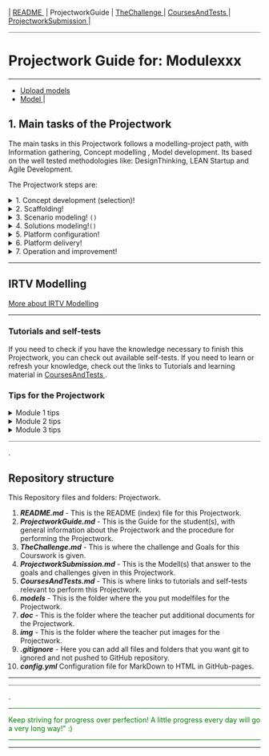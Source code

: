| [README ](README.md) | ProjectworkGuide | [TheChallenge ](TheChallenge.md) |  [CoursesAndTests ](CoursesAndTests.md) | [ProjectworkSubmission ](ProjectworkSubmission.md) |

<hr style="background: gray" /> 

# Projectwork Guide for: Modulexxx

---

- [Upload models](UploadModels.md) 
- [Model ](Model.md) | 

## 1. Main tasks of the Projectwork

The main tasks in this Projectwork follows a modelling-project path, with Information gathering, Concept modelling , Model development.
Its based on the well tested methodologies like: DesignThinking, LEAN Startup and Agile Development.

The Projectwork steps are:

<details><summary>1. Concept development (selection)!</summary>
Concept selection identifies existing approaches, solutions and methodologies, then ana- lyzes and tests them on the problem at hand, in order to reuse best practices and gain ideas for innovation.

### Concept Development  
In concept development the project team explores, discusses, and analyzes existing visual solu- tion concepts, in order to
• Better understand the business challenges faced by the organization,
• Get new ideas about how visual solutions may be applied to solve identified business
challenges,
• Improve solution quality and reduce cost by reusing existing solutions or services.
The solution concepts may come from any of the participants:
• Standard and basic solutions developed by AKM and their partners.
• Applications and methodology support solutions developed by independent solutions de- velopment consultants.
• Applications and solutions already being used by the customer company, e.g. based on spreadsheets and other documents, or simple database applications (e.g. Microsoft Access).
These steps are involved:
1. Capture the key business objectives and challenges that the solution should address.
2. Identify, select and describe the solutions concepts deemed relevant. In addition to con- cepts based on existing solutions, completely new ideas should also be represented.
3. Analyze the concepts, capture arguments pro and contra their usefulness in this case, with reference to the business objectives and challenges.
4. Select one or a combination of concepts. If a template is available for the selected solu- tion concept(s), include its tasks, views, roles, and information content in the knowledge model for you project.
The model below shows an example of a high level analysis of solution concepts. On the top, we find five business objectives, which leads to four challenges (issues) of concern to key roles in the organization. A set of solution concepts (lightbulbs) address these challenges, sometimes caus- ing new challenges that should be addressed. Objectives, arguments and data support or con- flicts with (red arrows) the various solution concepts.

---

</details>
<details><summary>2. Scaffolding!</summary>
Scaffolding creates an overview model of the domain in question, identifying the roles of users and stakeholders, the tasks they perform, and the information they apply or produce.

### Scaffolding  
The aim of scaffolding is to get an overview of the situation, the user and stakeholders of the companies involved, their main work activities, and the core content of their work. The scaffolding model is a top-level IRTV model that provides the conceptual framework for the construction of the main solutions model. Scaffolding is also aimed at creating some coherence among the par- ticipants, a minimum of shared terminology and context understanding. The scaffolding model should be initiated as soon as the project starts, and it should be the main vehicle of analysis and communication during the first meetings in the project team.
In all, a scaffolding model that identifies the main IRTV elements and their interdependencies.  



</details>
<details><summary>3. Scenario modeling! <code>()</code></summary>
Scenario modeling provides more rich and detailed representations of important task pat- terns. In addition to role responsibilities and detailed information flows, the model at this stage should also represent the views, with information content and services (tasks) needed for performing the work.

### Scenario Modeling  
Scenario modeling creates detailed descriptions of how a visual, model-configured solution will work to solve a given problem.  
Whereas the scaffolding models are built top down to get an overview of the situation, scenario models focus on the concrete details of particular situations. We typically abstract and generalize from these particulars in order to build a useful solution based on scenarios. Scenario modeling is a bottom up analysis methodology.  
In this phase, you ask more detailed questions about the IRTV dimensions of the problem. We therefore need a richer and more precise modeling language for each of the dimensions and their interdependencies.  
Starting from a scaffolding model, the first challenge is to select the right areas and scenarios to study in depth. Suitable scenarios typically have some of there characteristics:
- Great importance to the company, among its core competencies and processes
- Where performance problems have been recognized
- Simple enough to enable early demonstration of value, but complex enough to warrant a solution that utilizes structured visual modeling
- In an environment that changes, where each project has some degree of uniqueness
- Knowledge intensive and highly dependent on personal experience
- Areas where the information has not yet been structured, and documents is the primary means of communication
- Areas where past investments in CAD, ERP, PLM/PDM, KBE etc. have not given the ex- pected benefits.  
The most important criteria, however, is the availability and dedication of people who are know- ledge in the field to participate in the scenario modeling process. The availability of a concrete, representative case is also paramount. An ongoing project is an ideal case as long as project time pressure does not come in the way of active participation in the modeling process. A pre- vious project is still far preferable to not having a concrete example at all.  
The scaffolding model offers some hints about what kind of scenarios me might focus on:
- The work of a particular role, team, or group of roles
- A certain task, or related group of tasks
- The lifecycle of some information entity, such as a product design, or a view containing related information, e.g. a business case
- Or a combination of the dimensions.
It often makes sense to start the scenario modeling a new model view, bringing in just the elements that are part of the scenario.

</details>
<details><summary>4. Solutions modeling!<code>()</code></summary>
Solutions modeling specifies how a solution should function, integrating a number of scena- rios around a purposefully designed knowledge architecture, guided by the core concepts identified in the scaffolding model.

Solution Modeling 
Solution modeling brings together the top down overview created in the scaffolding phase, and the bottom-up scenario models, performing a sort of middle-in-out analysis. In this process, par- ticular scenarios are generalized and aligned to form a coherent and integrated solution. As shown in the figure above, the final important task in this phase, is the linking of IRTV model ele- ments to executable platform services for information, role, task and view management.
The execution platform that directly executes IRTV models, is the Active Knowledge Modeling (AKM) platform. The analysis leading up to the final solution configuration, covering the concept, scaffolding, scenario and early solutions modeling activities, can however be applied in more conventional software engineering projects as well. The following phases of the methodology, however, assumes that you will configure a solution in the AKM platform, utilizing the Configura- ble Visual Workplaces (CVW) interface within Metis modeling clients, supported by the Metis En- terprise repository for collaboration and data sharing.

The AKM platform comes with an initial model that specifies the core, most generic elements within each dimension, and their relationships to elements in other dimensions. The standard vis- ual workplace likewise contains generic views and services that activate these generic structures, e.g. generic views for editing the information about a product element. These workplace compo- nents can be extended and customized by providing more detailed specifications in any of the four dimensions:
• If the customer defines more specific types of information objects, relationships, proper- ties etc., the modeling and visualization services automatically adapt to include the new features.
• No view model extension is needed to accommodate new information types, but if the customer wants to override the default specifications and customize how the new ele- ments are to be displayed and manipulated, view models must be updated as well.
 © Active Knowledge Modeling A.S. 32 Confidential – do not distribute
• If the customer adds new and more specific roles, new workplaces for the roles are also made available. The services and configurations defined on the generic level apply to the new roles according to the role specialization hierarchy.
• Defining new and specialized tasks is probably the most common form of detailed custo- mization and instance level adaptation, e.g. to meet the specific requirements of a partic- ular project. Some automatic tasks can be defined as a sequence or more complex process of subtasks, while others are defined as rules. The triggering and coordination of tasks can be associated with modeled sequences, or rules that react to the occurrence of different kinds of events, such as “Every second Thursday at 11:00”, or “Every time a new product variant is created”. The AKM platform as well defines a set of generic tasks that have scripted code to be executed when the task is invoked. Other tasks are imple- mented with a view, a window in the workplace with some information content and other services (tasks) available for manipulating the information.

Solutions Modeling Using the IRTV Knowledge Space
The overview below summarizes the four dimensions that we are modeling:

![Screenshot 2022-11-24 at 15 51 54](https://user-images.githubusercontent.com/31763773/203813191-b0ee5635-c8c7-488f-9907-6f6b8736d53a.png)

The AKM platform comes with an initial model that specifies the core, most generic elements within each dimension, and their relationships to elements in other dimensions. The standard vis- ual workplace likewise contains generic views and services that activate these generic structures, e.g. generic views for editing the information about a product element. These workplace components can be extended and customized by providing more detailed specifications in any of the four dimensions:
• If the customer defines more specific types of information objects, relationships, proper- ties etc., the modeling and visualization services automatically adapt to include the new features.
• No view model extension is needed to accommodate new information types, but if the customer wants to override the default specifications and customize how the new ele- ments are to be displayed and manipulated, view models must be updated as well.

### Information Modeling

The information management component of the AKM platform defines how information models are stored and manipulated. Because all elements, not just POPS and surrounding spaces, but also the other dimensions of the workspace (roles, tasks, views) can be represented as information elements, the language for information modeling should contain all that is needed for representing any kind of active knowledge model.
This information model is called the Enterprise Knowledge Architecture (EKA). It is depicted below.


All constructs are regarded as Elements. Spaces contain elements, but one element may be found in multiple spaces. Conventionally, most model elements will be Objects. All kinds of ele- ments may have Properties, and Relationships link two elements through Origin and Target Roles1. Relationships, roles and properties are also elements, so they may possess properties and have relationships to other element.  
The EKA does not separate between meta-classes, classes and instances because
- One person’s roof is another one’s floor, thus an instance in one view may be a class in another.
- AKM models represent mutually reflective views. The definition of an element is not found in a single class, but through a set of reflective views.  
Instead, a special relationship called Is between two objects (or relationships or properties), de- note that the origin is defined by the target, and can thus express both specialization (Student is Person) and instantiation (George is-a Person). The instantiation relationship Is-a has similar meaning as Is, but it is used to separate meta-levels (for the modeling contexts where this is re- quired). Finally, Equals is a bi-directional Is-relationship, which implies that the two elements represent the same concept, phenomenon, or entity. Equals is typically used for representing mappings between models that represent different perspectives on the same domain.

---

1 The concept ’Role’ here refers to a participant in a relationship, in general. Throughout this me- thodology description, the term ‘Role’ usually refers to ‘Actor roles’, roles of individual persons, groups, teams, organizational units etc.

---

Other relationship types include general links and associations, and decomposition with (Part) and without (Member) ownership. Note that this approach enables classification, decomposition and states of properties, relationships and views just like objects.
Aspect Modeling
The above classification of core modeling concepts is no taxonomy. The same element may be represented in different ways in different views, for instance as an object in one view, a relation- ship in another and a property in the third. How the element is presented typically depends on the level of detail needed by the particular role. Many language constructs will also be defined as member or multiple core concept classes. As an example, take the concept “state transition”, which can be a task, a relationship and possibly an event or a rule at the same time. The core concepts can thus be seen as aspects or facets that any element may include as part of their de- finition.
Multiple reflective views are captured as multiple “Is” or “Is-a” relationships from an element. This approach can also be applied to mix in new aspects locally. For instance, if a group wants to add a cost dimension to a process model, they simply add an “Is” relationship from “Object” to “Cost unit” in their model. All objects within the model will then inherit the properties and behavior of cost units.
Reflection and Metamodeling
The EKA is inherently reflective; it makes no separation between meta-levels. Objects, relation- ships and property elements can be applied at any level. Inherent reflection also makes the EKA coherent, in that users apply the same modeling constructs and operations on any meta-level. They may perform “metamodeling” operations such as adding a property in the same way on in- stances and classes, or for that matter relationship and property instances and classes. This faci- litates instance level exceptions and evolution. Similarly, users may perform modeling operations on objects representing classes, e.g. adding default parts and property values.
The Content of the Knowledge Architecture
During solutions modeling, the various information elements captured during top-down scaffolding and bottom-up scenario modeling, and as well any elements that you reuse from an applied, should be brought together into an overall architecture. This architecture should capture the con- tent of your solution in a structured way.
For configurable components, the knowledge architecture contains elements of these types:

Role Modeling
Roles represent the relationships between users and other stakeholders and the other knowledge dimensions. Specific roles are thus defined for information access and use, task responsibility and participation, and view definition and usage, respectively. Roles on information elements in- clude:
- Uses, the most generic role. The use of the specific types below is optional.
- Owner
- Editor
- Reader
Each of these relationships may yield different access rights and different information manipula- tion services made available when the user is brining up the information in a workplace.
Roles in tasks include:
- Participates
- Manages
- Customer
Roles on views include:
- Applies, the most generic role. The use of the specific types below is optional.
- Operator, the role using the view
- Definer, the role setting up the view, deciding how content and services should be made available
- Content manager, the one deciding which content should be shown
- Context manager, the one deciding which navigation links should be available
In IRTV models, these roles are represented as different relationship types between roles or actor types (person, organization etc.) and other elements (information, roles, tasks). This is illustrated in the metamodel below:

We also model task patterns as work breakdown structures using the general member and part relationships introduced for information modeling above. Events represent situations that occur, things that happen. The performance of a task is an event. Events (and therefore also tasks) trig- ger tasks. The triggers relationship is as well used for defining sequences of tasks. Decisions are a special kind of task. Often they will control what to do, e.g. which next task to trigger, or when. A rule is another special kind of task. If specified in a rule model, it can be automatically executed by the rule engine (see below). The rule language can as well be applied for defining a library of typical events that occur, such as “a change of the value of the ‘deadline’ property for elements of type ‘product component’”. Finally, the platform can be extended by scripting, defining automatic script tasks. Scripts can take input and output parameters just like other tasks, referring to them by name. This mechanism has been used for defining a library of reusable general tasks as part of the standard platform configuration. On way of linking to the platform is thus to define your lo- cal tasks as specializations of one or more of the tasks in this library, maybe customizing it slightly by binding some local parameter values, e.g. to a particular type of information being ma- nipulated. More details about this will be presented in the description of platform configuration below.

---

Rule Modeling
A rule is regarded as a kind of task. This is because we are interested in the active nature of the rule, the effect it has upon the knowledge architecture, platform, and workplaces. Rule modeling

deals with the specification of these effects. By representing rules as tasks, we also capture the rules’ effects in the history of the models, and allow users to override rules when they see that they are no longer valid, or perhaps just to explore what opportunities were to arise if we are able to find a way to work around this rule in our design. After all, rules, like all other model elements, have different degrees of certainty and precision throughout their lifecycles. By treating rules as tasks, we also ensure uniform definition and handling of parameters to rules and tasks.
Rules may help you achieve a number of useful effects:
• Capture and enforce constraints that e.g. a product structure must meet such as “maxi- mum voltage is 12V”.
• Select which elements should be related, from a set of possible choices, e.g. to automati- cally configure a product part structure by selecting the right component variants.
• Automatically derive values for parameters, such as “voltage” from the battery element to the other electrical components.
• Automatically calculate values, e.g. sum up the material costs of a complete product part structure.
Defining the Context of a Rule
The first step is to define the context in which a rule will be applied. This can be in a task pattern model, alongside interactive and manual tasks, but more commonly, rules will be associated with information elements such as product, organization, or process structures. Therefore, the rela- tionship that defines the element that a rule applies to, is the works-on relationship defined for task modeling above. The information element in question may be an object, a relationship, a property, or any kind of element.
Though a rule is connected to a given context element, it may refer to and manipulate related elements as well, including the properties of the elements, its relationships and neighbor ele- ments.
Defining the Logic of a Rule
Rules are defined in terms of three types of elements:
• Events and Triggers
• Conditions
• Actions
Events define when a task (such as a rule) is to be triggered. Conditions define situations where different actions should be performed. The meaning of a rule can thus be expressed as

When <Event> If <Condition> Then <Action>

Any task can fill the role of an action in a rule. We may thus use this construct to link in sub-rules as well. An action that is part of the rule, but not guarded by a condition, will always be performed when the event is triggered. A rule can contain any number of actions, linked to at set of condi- tions using the if-then relationship type.

---

Any task can be applied as an action in a rule, so action modeling follows task modeling. The modeling of events and conditions, however, warrant closer attention.
Events
Version 2.0 of the CVW platform does not include a full event notification service, and no services have been implemented for interpreting different kinds of events. Instead, rules are triggered ac- cording to the structure (parts and sequences) of the task patterns, or interactively by the users clicking on a button or menu item linked to the rule task.
Example
The model below shows a simple rule, called “Rule step 2”. It has a main condition (“AND”), and an action. The condition has a subrule (priority = 2), while the action task has an input parameter (“Cost”) and an output parameter (“Budget”). The code of the action is
Budget = Cost

A condition object simply links the rules that decide whether the action should be performed. Its operator may be AND, OR or NOT. A condition may as well have subconditions, to create more complex logical expressions.
The action can be any kind of task, a script, or a rule.
More details about rules is found in the section on Scripting and Rule Modeling in the Platform Configuration documentation.

---

View Modeling
View models define every aspect of how the information is shown in the workplaces. The most important aspect is of course which information to show. This is defined as a visual query. A visu- al query must contain the kind of elements you want to see and work on, and it may define addi- tional search criteria, e.g. for property values, in order to filter out irrelevant content.

---
### Task Modeling
The core elements for task modeling, are depicted below. It shows that a task can work on some information element, and that a task may have parameters, information elements that provide input data values, or receive output data. A task may as well be connected to a view that is ap- plied for performing the task. In order to establish what to do in a situation where e.g. an informa- tion element is to be presented to the user in the workplace, any kind of element can have a de- fault task specified.

---

</details>
<details><summary>5. Platform configuration!</summary>
Platform configuration maps the conceptual information, role, task and view models to the execution platform, defining how information is stored, access control is enforced, tasks should be executed, views presented in workplaces, etc

Platform configuration adds details to the IRTV models that are specific to the execution platform. This task is typically handled by solution managers, super users and technical consultants, not ordinary end users.
Let us first look at the interplay of the IRTV dimensions during operation of the platform. A view component such as a work area or a navigation menu item most commonly represents a task. A menu item often reflect a “select” task, while a work area might represent a “view” or “update” task. The services available in a view for a task, reflect available subtasks of that task, filtered according to the role of the user. Tasks are filtered according to the same principles as informa- tion. Which tasks and information (model) elements to include in a view is defined through multi- dimensional inheritance according to the IRTV dimensions

---
</details>

<details><summary>6. Platform delivery!</summary>
Platform delivery involved training users, but as well integrating existing application sys- tems and databases, applying e.g. model-configured data exchange, parameterizing APIs and web services.
</details>
<details><summary>7. Operation and improvement!</summary>
Operation and improvement deals with the continued customization, adaptation and exten- sion of the solution to cover a wider scope, handle environmental changes, or reflect im- proved work practices.
</details>

---

## IRTV Modelling

[More about IRTV Modelling](IRTV-modelling.md)

---

### Tutorials and self-tests

If you need to check if you have the knowledge necessary to finish this Projectwork, you can check out available self-tests.
If you need to learn or refresh your knowledge, check out the links to Tutorials and learning material in [CoursesAndTests ](CoursesAndTests.md).

### Tips for the Projectwork

<details><summary>Module 1 tips</summary>

- ...
- ...

</details>

<details><summary>Module 2 tips</summary>

- ...
- ...

</details>

<details><summary>Module 3 tips</summary>

- ...
- ...

</details>


<hr style="background: gray" /> 

.

## Repository structure

This Repository files and folders:
 Projectwork.

1. ***README.md*** - This is the README (index) file for this Projectwork.
1. ***ProjectworkGuide.md*** - This is the Guide for the student(s), with general information about the Projectwork and the procedure for performing the Projectwork. 
1. ***TheChallenge.md*** - This is where the challenge and Goals for this Courswork is given.
1. ***ProjectworkSubmission.md*** - This is the Modell(s) that answer to the goals and challenges given in this Projectwork.
1. ***CoursesAndTests.md*** - This is where links to tutorials and self-tests relevant to perform this Projectwork. 
1. ***models*** - This is the folder where the you put modelfiles for the Projectwork.
1. ***doc*** - This is the folder where the teacher put additional documents for the Projectwork.
1. ***img*** - This is the folder where the teacher put images for the Projectwork.
1. ***.gitignore*** - Here you can add all files and folders that you want git to ignored and not pushed to GitHub repository.
1. ***config.yml*** Configuration file for MarkDown to HTML in GitHub-pages.

---
<hr style="background: gray" /> 

.

<hr style="background: green" /> 
<span style="color: green">
Keep striving for progress over perfection! A little progress every day will go a very long way!" :)
</span>
<hr style="background: green" /> 

---
